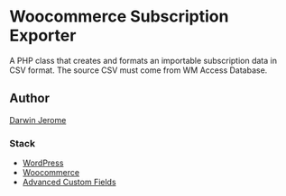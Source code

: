 # Woocommerce Subscription Exporter

A PHP class that creates and formats an importable subscription data in CSV format. The source CSV must come from WM Access Database.

## Author

[Darwin Jerome](darwinjerome@gmail.com)

### Stack


- [WordPress](https://wordpress.org/download/)
- [Woocommerce](https://www.woocommerce.com)
- [Advanced Custom Fields](https://advancedcustomfields.com)